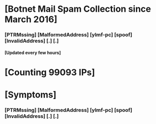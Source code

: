 # [Botnet Mail Spam Collection since March 2016]
### [PTRMssing] [MalformedAddress] [ylmf-pc] [spoof] [InvalidAddress] [.] [.]
#### [Updated every few hours]

# [Counting 99093 IPs]

# [Symptoms] 
###   [PTRMssing] [MalformedAddress] [ylmf-pc] [spoof] [InvalidAddress] [.] [.]
